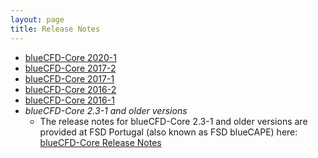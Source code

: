 ```yaml
---
layout: page
title: Release Notes
---
```


  * [blueCFD-Core 2020-1](bluecfd-core-2020-1)
  * [blueCFD-Core 2017-2](bluecfd-core-2017-2)
  * [blueCFD-Core 2017-1](bluecfd-core-2017-1)
  * [blueCFD-Core 2016-2](bluecfd-core-2016-2)
  * [blueCFD-Core 2016-1](bluecfd-core-2016-1)
  * *blueCFD-Core 2.3-1 and older versions*
      * The release notes for blueCFD-Core 2.3-1 and older versions are provided at FSD Portugal (also known as FSD blueCAPE) here:
        [blueCFD-Core Release Notes](http://joomla.bluecape.com.pt/index.php?option=com_mamblog&Itemid=43&task=show&action=view&id=66)
